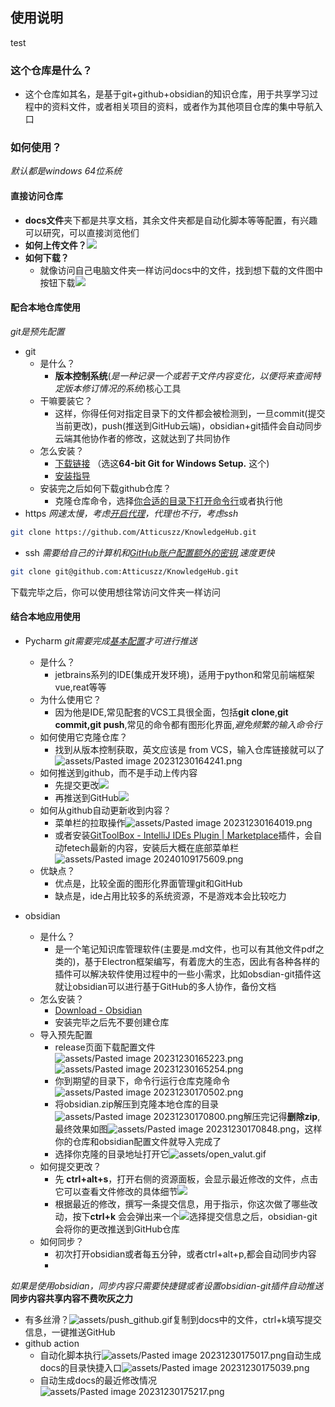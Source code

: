 ## 使用说明

test

### 这个仓库是什么？

- 这个仓库如其名，是基于git+github+obsidian的知识仓库，用于共享学习过程中的资料文件，或者相关项目的资料，或者作为其他项目仓库的集中导航入口

### 如何使用？

_默认都是windows 64位系统_

#### 直接访问仓库

- **docs文件**夹下都是共享文档，其余文件夹都是自动化脚本等等配置，有兴趣可以研究，可以直接浏览他们
- **如何上传文件？**![](assets/Pasted%20image%2020231230145332.png)
- **如何下载？**
  - 就像访问自己电脑文件夹一样访问docs中的文件，找到想下载的文件图中按钮下载![](assets/Pasted%20image%2020231230150259.png)

#### 配合本地仓库使用

_git是预先配置_

- git
  - 是什么？
    - **版本控制系统**\(_是一种记录一个或若干文件内容变化，以便将来查阅特定版本修订情况的系统_\)核心工具
  - 干嘛要装它？
    - 这样，你得任何对指定目录下的文件都会被检测到，一旦commit(提交当前更改)，push(推送到GitHub云端)，obsidian+git插件会自动同步云端其他协作者的修改，这就达到了共同协作
  - 怎么安装？
    - [下载链接](https://git-scm.com/download/win) （选这**64-bit Git for Windows Setup.** 这个)
    - [安装指导](docs/tutorials/basic_tools/git-install-instruction.md)
  - 安装完之后如何下载github仓库？
    - 克隆仓库命令，选择[你合适的目录下打开命令行](docs/tutorials/shell/CMD.md)或者执行他
- https _网速太慢，考虑[开启代理](docs/tutorials/VCS/git.md)，代理也不行，考虑ssh_

```bash
git clone https://github.com/Atticuszz/KnowledgeHub.git
```

- ssh _需要给自己的计算机和[GitHub账户配置额外的密钥](docs/tutorials/VCS/github/SSH_keypair_setup_for_GitHub.md),速度更快_

```bash
git clone git@github.com:Atticuszz/KnowledgeHub.git
```

下载完毕之后，你可以使用想往常访问文件夹一样访问

#### 结合本地应用使用

- Pycharm _git需要完成[基本配置](docs/tutorials/VCS/git.md)才可进行推送_

  - 是什么？
    - jetbrains系列的IDE(集成开发环境)，适用于python和常见前端框架vue,reat等等
  - 为什么使用它？
    - 因为他是IDE,常见配套的VCS工具很全面，包括**git clone**,**git commit,git push**,常见的命令都有图形化界面,_避免频繁的输入命令行_
  - 如何使用它克隆仓库？
    - 找到从版本控制获取，英文应该是 from VCS，输入仓库链接就可以了![assets/Pasted image 20231230164241.png](assets/Pasted%20image%2020231230164241.png)
  - 如何推送到github，而不是手动上传内容
    - 先提交更改![](assets/Pasted%20image%2020231230153401.png)
    - 再推送到GitHub![](assets/Pasted%20image%2020231230153558.png)
  - 如何从github自动更新收到内容？
    - 菜单栏的拉取操作![assets/Pasted image 20231230164019.png](assets/Pasted%20image%2020231230164019.png)
    - 或者安装[GitToolBox - IntelliJ IDEs Plugin | Marketplace](https://plugins.jetbrains.com/plugin/7499-gittoolbox)插件，会自动fetech最新的内容，安装后大概在底部菜单栏![assets/Pasted image 20240109175609.png](assets/Pasted%20image%2020240109175609.png)
  - 优缺点？
    - 优点是，比较全面的图形化界面管理git和GitHub
    - 缺点是，ide占用比较多的系统资源，不是游戏本会比较吃力

- obsidian
  - 是什么？
    - 是一个笔记知识库管理软件(主要是.md文件，也可以有其他文件pdf之类的)，基于Electron框架编写，有着庞大的生态，因此有各种各样的插件可以解决软件使用过程中的一些小需求，比如obsdian-git插件这就让obsidian可以进行基于GitHub的多人协作，备份文档
  - 怎么安装？
    - [Download - Obsidian](https://obsidian.md/download)
    - 安装完毕之后先不要创建仓库
  - 导入预先配置
    - release页面下载配置文件![assets/Pasted image 20231230165223.png](assets/Pasted%20image%2020231230165223.png)![assets/Pasted image 20231230165254.png](assets/Pasted%20image%2020231230165254.png)
    - 你到期望的目录下，命令行运行仓库克隆命令![assets/Pasted image 20231230170502.png](assets/Pasted%20image%2020231230170502.png)
    - 将obsidian.zip解压到克隆本地仓库的目录![assets/Pasted image 20231230170800.png](assets/Pasted%20image%2020231230170800.png)解压完记得**删除zip**,最终效果如图![assets/Pasted image 20231230170848.png](assets/Pasted%20image%2020231230170848.png)，这样你的仓库和obsidian配置文件就导入完成了
    - 选择你克隆的目录地址打开它![assets/open_valut.gif](assets/open_valut.gif)
  - 如何提交更改？
    - 先 **ctrl+alt+s**，打开右侧的资源面板，会显示最近修改的文件，点击它可以查看文件修改的具体细节![](assets/Pasted%20image%2020231230113200.png)
    - 根据最近的修改，撰写一条提交信息，用于指示，你这次做了哪些改动，按下**ctrl+k** 会会弹出来一个![](assets/Pasted%20image%2020231230113031.png)选择提交信息之后，obsidian-git会将你的更改推送到GitHub仓库
  - 如何同步？
    - 初次打开obsidian或者每五分钟，或者ctrl+alt+p,都会自动同步内容
    -

_如果是使用obsidian，同步内容只需要快捷键或者设置obsidian-git插件自动推送_
**同步内容共享内容不费吹灰之力**

- 有多丝滑？![assets/push_github.gif](assets/push_github.gif)复制到docs中的文件，ctrl+k填写提交信息，一键推送GitHub
- github action
  - 自动化脚本执行![assets/Pasted image 20231230175017.png](assets/Pasted%20image%2020231230175017.png)自动生成docs的目录快捷入口![assets/Pasted image 20231230175039.png](assets/Pasted%20image%2020231230175039.png)
  - 自动生成docs的最近修改情况![assets/Pasted image 20231230175217.png](assets/Pasted%20image%2020231230175217.png)
